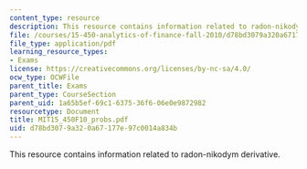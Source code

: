 ```yaml
---
content_type: resource
description: This resource contains information related to radon-nikodym derivative.
file: /courses/15-450-analytics-of-finance-fall-2010/d78bd3079a320a67177e97c0014a834b_MIT15_450F10_probs.pdf
file_type: application/pdf
learning_resource_types:
- Exams
license: https://creativecommons.org/licenses/by-nc-sa/4.0/
ocw_type: OCWFile
parent_title: Exams
parent_type: CourseSection
parent_uid: 1a65b5ef-69c1-6375-36f6-06e0e9872982
resourcetype: Document
title: MIT15_450F10_probs.pdf
uid: d78bd307-9a32-0a67-177e-97c0014a834b
---
```

This resource contains information related to radon-nikodym derivative.